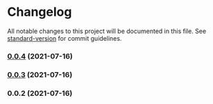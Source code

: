 # Changelog

All notable changes to this project will be documented in this file. See [standard-version](https://github.com/conventional-changelog/standard-version) for commit guidelines.

### [0.0.4](https://github.com/nicolasdao/switch-cloud/compare/v0.0.3...v0.0.4) (2021-07-16)

### [0.0.3](https://github.com/nicolasdao/switch-cloud/compare/v0.0.2...v0.0.3) (2021-07-16)

### 0.0.2 (2021-07-16)
